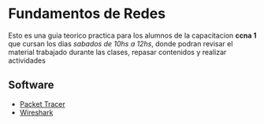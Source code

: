 # Fundamentos de Redes

Esto es una guia teorico practica para los alumnos de la capacitacion __ccna 1__ que cursan los dias _sabados de 10hs a 12hs_, donde podran revisar el material trabajado durante las clases, repasar contenidos y realizar actividades

## Software

* [Packet Tracer](https://skillsforall.com/resources/lab-downloads?userLang=es-XL)
* [Wireshark](https://www.wireshark.org/download.html)
